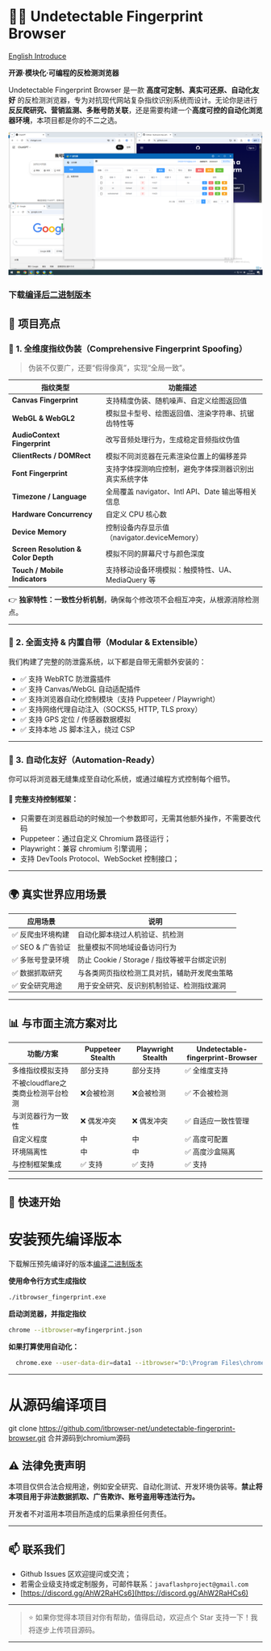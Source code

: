 # 🕵️‍♂️ Undetectable Fingerprint Browser  

[English Introduce](https://github.com/itbrowser-net/undetectable-fingerprint-browser/blob/main/README.md)

**开源·模块化·可编程的反检测浏览器**

Undetectable Fingerprint Browser 是一款 **高度可定制、真实可还原、自动化友好** 的反检测浏览器，专为对抗现代网站复杂指纹识别系统而设计。无论你是进行 **反反爬研究、营销监测、多账号防关联**，还是需要构建一个**高度可控的自动化浏览器环境**，本项目都是你的不二之选。

![fingerprints](usage/fingerprints_zh.png)





### 下载[编译后二进制版本](https://github.com/itbrowser-net/undetectable-fingerprint-browser/releases/download/v1.0.0/fingerprint_browser_v1.0.7z) 



## 🚀 项目亮点

### 🧠 1. 全维度指纹伪装（Comprehensive Fingerprint Spoofing）

> 伪装不仅要广，还要“假得像真”，实现“全局一致”。

| 指纹类型        | 功能描述 |
|----------------|----------|
| **Canvas Fingerprint** | 支持精度伪装、随机噪声、自定义绘图返回值 |
| **WebGL & WebGL2** | 模拟显卡型号、绘图返回值、渲染字符串、抗锯齿特性等 |
| **AudioContext Fingerprint** | 改写音频处理行为，生成稳定音频指纹伪值 |
| **ClientRects / DOMRect** | 模拟不同浏览器在元素渲染位置上的偏移差异 |
| **Font Fingerprint** | 支持字体探测响应控制，避免字体探测器识别出真实系统字体 |
| **Timezone / Language** | 全局覆盖 navigator、Intl API、Date 输出等相关信息 |
| **Hardware Concurrency** | 自定义 CPU 核心数 |
| **Device Memory** | 控制设备内存显示值（navigator.deviceMemory） |
| **Screen Resolution & Color Depth** | 模拟不同的屏幕尺寸与颜色深度 |
| **Touch / Mobile Indicators** | 支持移动设备环境模拟：触摸特性、UA、MediaQuery 等 |

👉 **独家特性：一致性分析机制**，确保每个修改项不会相互冲突，从根源消除检测点。

---

### 🧩 2. 全面支持 & 内置自带（Modular & Extensible）

我们构建了完整的防泄露系统，以下都是自带无需额外安装的：

- ✅ 支持 WebRTC 防泄露插件  
- ✅ 支持 Canvas/WebGL 自动适配插件  
- ✅ 支持浏览器自动化控制模块（支持 Puppeteer / Playwright）  
- ✅ 支持网络代理自动注入（SOCKS5, HTTP, TLS proxy）  
- ✅ 支持 GPS 定位 / 传感器数据模拟  
- ✅ 支持本地 JS 脚本注入，绕过 CSP  



---

### 🤖 3. 自动化友好（Automation-Ready）

你可以将浏览器无缝集成至自动化系统，或通过编程方式控制每个细节。

#### 🤝 完整支持控制框架：
- 只需要在浏览器启动的时候加一个参数即可，无需其他额外操作，不需要改代码
- Puppeteer：通过自定义 Chromium 路径运行；
- Playwright：兼容 chromium 引擎调用；
- 支持 DevTools Protocol、WebSocket 控制接口；


---

## 🌍 真实世界应用场景

| 应用场景         | 说明 |
|------------------|------|
| ✅ 反爬虫环境构建 | 自动化脚本绕过人机验证、抗检测 |
| ✅ SEO & 广告验证 | 批量模拟不同地域设备访问行为 |
| ✅ 多账号登录环境 | 防止 Cookie / Storage / 指纹等被平台绑定识别 |
| ✅ 数据抓取研究   | 与各类网页指纹检测工具对抗，辅助开发爬虫策略 |
| ✅ 安全研究用途   | 用于安全研究、反识别机制验证、检测指纹漏洞 |

---

## 📊 与市面主流方案对比

| 功能/方案               | Puppeteer Stealth | Playwright Stealth | Undetectable-fingerprint-Browser |
|------------------------|-------------------|--------------------|--------------------------|
| 多维指纹模拟支持       | 部分支持          | 部分支持           | ✅ 全维度支持             |
| 不被cloudflare之类商业检测平台检测 | ❌会被检测         | ❌会被检测          | ✅ 不会被检测                     |
| 与浏览器行为一致性     | ❌ 偶发冲突        | ❌ 偶发冲突         | ✅ 自适应一致性管理       |
| 自定义程度             | 中                | 中                 | ✅ 高度可配置             |
| 环境隔离性             | 中                | 中                 | ✅ 高度沙盒隔离           |
| 与控制框架集成         | ✅ 支持            | ✅ 支持             | ✅ 支持                   |

---

## 🔧 快速开始
# 安装预先编译版本
下载解压预先编译好的版本[编译二进制版本](https://github.com/itbrowser-net/undetectable-fingerprint-browser/releases/download/v1.0.0/fingerprint_browser_v1.0.7z) 

**使用命令行方式生成指纹**
```bash
./itbrowser_fingerprint.exe
```
**启动浏览器，并指定指纹**

```bash
chrome --itbrowser=myfingerprint.json
```

**如果打算使用自动化：**
```bash
  chrome.exe --user-data-dir=data1 --itbrowser="D:\Program Files\chrome\1.json" --proxy-server="socks5://someuser:password@host:port" --remote-debugging-port=9222
```

---

# 从源码编译项目
git clone https://github.com/itbrowser-net/undetectable-fingerprint-browser.git
合并源码到chromium源码


## ⚠️ 法律免责声明

本项目仅供合法合规用途，例如安全研究、自动化测试、开发环境伪装等。**禁止将本项目用于非法数据抓取、广告欺诈、账号盗用等违法行为。**

开发者不对滥用本项目所造成的后果承担任何责任。

---

## 📫 联系我们

- Github Issues 区欢迎提问或交流；
- 若需企业级支持或定制服务，可邮件联系：`javaflashproject@gmail.com`
- [https://discord.gg/AhW2RaHCs6](https://discord.gg/AhW2RaHCs6)

---

> ⭐ 如果你觉得本项目对你有帮助，值得启动，欢迎点个 Star 支持一下！我将逐步上传项目源码。

---
